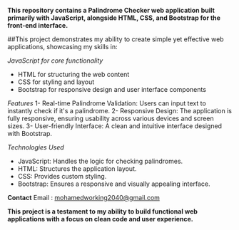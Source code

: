 **This repository contains a Palindrome Checker web application built primarily with JavaScript, alongside HTML, CSS, and Bootstrap for the front-end interface.**

##This project demonstrates my ability to create simple yet effective web applications, showcasing my skills in:

*JavaScript for core functionality* <br>
- HTML for structuring the web content
- CSS for styling and layout
- Bootstrap for responsive design and user interface components

*Features*
1- Real-time Palindrome Validation: Users can input text to instantly check if it's a palindrome.
2- Responsive Design: The application is fully responsive, ensuring usability across various devices and screen sizes.
3- User-friendly Interface: A clean and intuitive interface designed with Bootstrap.


*Technologies Used*
  - JavaScript: Handles the logic for checking palindromes.
  - HTML: Structures the application layout.
  - CSS: Provides custom styling.
  - Bootstrap: Ensures a responsive and visually appealing interface.

**Contact**
 Email : mohamedworking2040@gmail.com

**This project is a testament to my ability to build functional web applications with a focus on clean code and user experience.**
